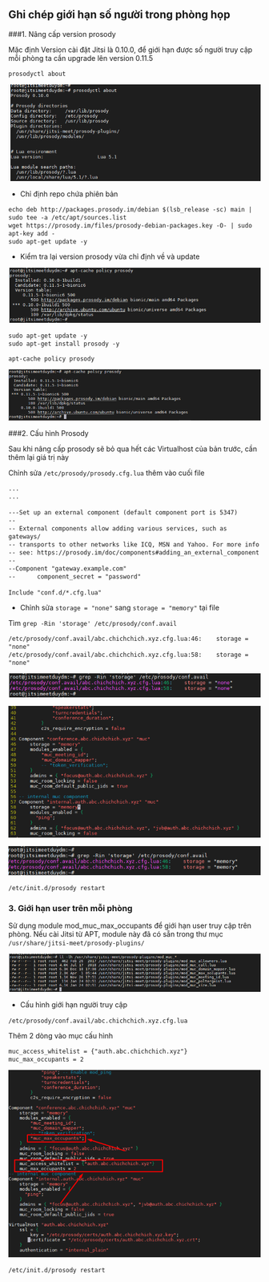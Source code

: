 ## Ghi chép giới hạn số người trong phòng họp


###1. Nâng cấp version prosody

Mặc định Version cài đặt Jitsi là 0.10.0, để giới hạn được số người truy cập mỗi phòng ta cần upgrade lên version 0.11.5

```
prosodyctl about
```

![](../images/gioi-han-so-nguoi-trong-phong/Screenshot_74.png)

- Chỉ định repo chứa phiên bản

```
echo deb http://packages.prosody.im/debian $(lsb_release -sc) main | sudo tee -a /etc/apt/sources.list
wget https://prosody.im/files/prosody-debian-packages.key -O- | sudo apt-key add -
sudo apt-get update -y
```

- Kiểm tra lại version prosody vừa chỉ định về và update

![](../images/gioi-han-so-nguoi-trong-phong/Screenshot_75.png)

```
sudo apt-get update -y
sudo apt-get install prosody -y
```

```
apt-cache policy prosody
```

![](../images/gioi-han-so-nguoi-trong-phong/Screenshot_76.png)


###2. Cấu hình Prosody

Sau khi nâng cấp prosody sẽ bỏ qua hết các Virtualhost của bản trước, cần thêm lại giá trị này

Chỉnh sửa `/etc/prosody/prosody.cfg.lua` thêm vào cuối file

```
...
...
 
---Set up an external component (default component port is 5347)
--
-- External components allow adding various services, such as gateways/
-- transports to other networks like ICQ, MSN and Yahoo. For more info
-- see: https://prosody.im/doc/components#adding_an_external_component
--
--Component "gateway.example.com"
--      component_secret = "password"
 
Include "conf.d/*.cfg.lua"
```

- Chỉnh sửa `storage = "none"` sang `storage = "memory"` tại file

Tìm `grep -Rin 'storage' /etc/prosody/conf.avail`

```
/etc/prosody/conf.avail/abc.chichchich.xyz.cfg.lua:46:    storage = "none"
/etc/prosody/conf.avail/abc.chichchich.xyz.cfg.lua:58:    storage = "none"
```

![](../images/gioi-han-so-nguoi-trong-phong/Screenshot_77.png)

![](../images/gioi-han-so-nguoi-trong-phong/Screenshot_78.png)

![](../images/gioi-han-so-nguoi-trong-phong/Screenshot_79.png)

```
/etc/init.d/prosody restart
```

### 3. Giới hạn user trên mỗi phòng

Sử dụng module mod_muc_max_occupants để giới hạn user truy cập trên phòng. Nếu cài Jitsi từ APT, module này đã có sẵn trong thư mục `/usr/share/jitsi-meet/prosody-plugins/`

![](../images/gioi-han-so-nguoi-trong-phong/Screenshot_80.png)

- Cấu hình giới hạn người truy cập

`/etc/prosody/conf.avail/abc.chichchich.xyz.cfg.lua`

Thêm 2 dòng vào mục cấu hình

```
muc_access_whitelist = {"auth.abc.chichchich.xyz"}
muc_max_occupants = 2
```

![](../images/gioi-han-so-nguoi-trong-phong/Screenshot_81.png)

```
/etc/init.d/prosody restart
```
